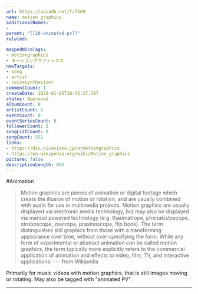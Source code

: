 ```yaml
---
url: https://vocadb.net/T/7369
name: motion graphics
additionalNames: 
- 
parent: "[[2d-animated-pv]]"
related:

mappedNicoTags:
- motiongraphics
- モーショングラフィックス
newTargets:
- song
- artist
- voicesynthesizer
commentCount: 1
createDate: 2020-01-03T10:45:37.787
status: Approved
albumCount: 0
artistCount: 5
eventCount: 0
eventSeriesCount: 0
followerCount: 2
songListCount: 0
songCount: 551
links: 
- https://dic.nicovideo.jp/a/motiongraphics
- https://en.wikipedia.org/wiki/Motion_graphics
picture: false
descriptionLength: 893
---
```


#Animation

>Motion graphics are pieces of animation or digital footage which create the illusion of motion or rotation, and are usually combined with audio for use in multimedia projects. Motion graphics are usually displayed via electronic media technology, but may also be displayed via manual powered technology (e.g. thaumatrope, phenakistoscope, stroboscope, zoetrope, praxinoscope, flip book). The term distinguishes still graphics from those with a transforming appearance over time, without over-specifying the form. While any form of experimental or abstract animation can be called motion graphics, the term typically more explicitly refers to the commercial application of animation and effects to video, film, TV, and interactive applications.
--- from Wikipedia

Primarily for music videos with motion graphics, that is still images moving or rotating. May also be tagged with "animated PV".

---


